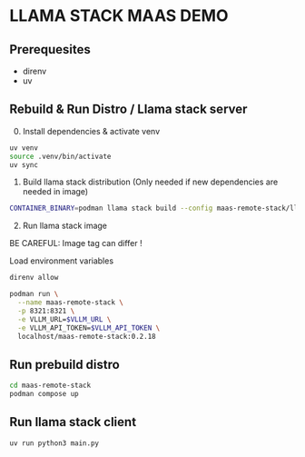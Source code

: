 # LLAMA STACK MAAS DEMO 

## Prerequesites

- direnv
- uv


## Rebuild & Run Distro / Llama stack server 

0. Install dependencies & activate venv

```bash
uv venv      
source .venv/bin/activate
uv sync   
```


1. Build llama stack distribution (Only needed if new dependencies are needed in image)

```bash
CONTAINER_BINARY=podman llama stack build --config maas-remote-stack/llamastack-m-build.yaml --image-name maas-remote-stack
```


2. Run llama stack image 

BE CAREFUL: Image tag can differ ! 

Load environment variables
```bash
direnv allow
```

```bash
podman run \
  --name maas-remote-stack \
  -p 8321:8321 \
  -e VLLM_URL=$VLLM_URL \
  -e VLLM_API_TOKEN=$VLLM_API_TOKEN \
  localhost/maas-remote-stack:0.2.18
```


## Run prebuild distro 

```bash
cd maas-remote-stack 
podman compose up
```


## Run llama stack client 

```bash
uv run python3 main.py
```